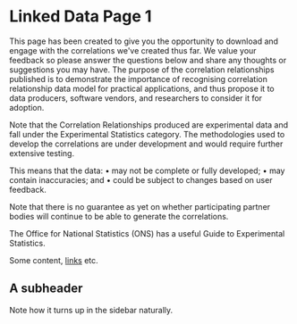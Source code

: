 # Linked Data Page 1

This page has been created to give you the opportunity to download and engage with the correlations we've created thus far. We value your feedback so please answer the questions below and share any thoughts or suggestions you may have.
The purpose of the correlation relationships published is to demonstrate the importance of recognising correlation relationship data model for practical applications, and thus propose it to data producers, software vendors, and researchers to consider it for adoption.

Note that the Correlation Relationships produced are experimental data and fall under the Experimental Statistics category. The methodologies used to develop the correlations are under development and would require further extensive testing. 

This means that the data:
•	may not be complete or fully developed;
•	may contain inaccuracies; and
•	could be subject to changes based on user feedback.

Note that there is no guarantee as yet on whether participating partner bodies will continue to be able to generate the correlations.

The Office for National Statistics (ONS) has a useful Guide to Experimental Statistics.
 
 
 
Some content, [links](https://google.com) etc.

## A subheader

Note how it turns up in the sidebar naturally.
